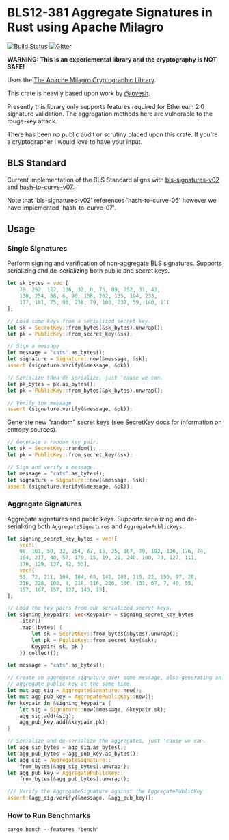 # BLS12-381 Aggregate Signatures in Rust using Apache Milagro

[![Build Status](https://travis-ci.org/sigp/signature-schemes.svg?branch=master)](https://travis-ci.org/sigp/signature-schemes) [![Gitter](https://badges.gitter.im/Join%20Chat.svg)](https://gitter.im/sigp/lighthouse?utm_source=badge&utm_medium=badge&utm_campaign=pr-badge)

**WARNING: This is an experiemental library and the cryptography is NOT SAFE!**

Uses the [The Apache Milagro Cryptographic Library](https://github.com/apache/incubator-milagro-crypto-rust).

This crate is heavily based upon work by
[@lovesh](https://github.com/lovesh).

Presently this library only supports features required for Ethereum 2.0
signature validation. The aggregation methods here are vulnerable to the
rouge-key attack.

There has been no public audit or scrutiny placed upon this crate. If you're a
cryptographer I would love to have your input.

## BLS Standard
Current implementation of the BLS Standard aligns with [bls-signatures-v02](https://tools.ietf.org/html/draft-irtf-cfrg-bls-signature-02)
and [hash-to-curve-v07](https://tools.ietf.org/html/draft-irtf-cfrg-hash-to-curve-07).

Note that 'bls-signatures-v02' references 'hash-to-curve-06' however we have implemented 'hash-to-curve-07'.

## Usage

### Single Signatures

Perform signing and verification of non-aggregate BLS signatures. Supports
serializing and de-serializing both public and secret keys.

```rust
let sk_bytes = vec![
	78, 252, 122, 126, 32, 0, 75, 89, 252, 31, 42,
	130, 254, 88, 6, 90, 138, 202, 135, 194, 233,
	117, 181, 75, 96, 238, 79, 100, 237, 59, 140, 111
];

// Load some keys from a serialized secret key.
let sk = SecretKey::from_bytes(&sk_bytes).unwrap();
let pk = PublicKey::from_secret_key(&sk);

// Sign a message
let message = "cats".as_bytes();
let signature = Signature::new(&message, &sk);
assert!(signature.verify(&message, &pk));

// Serialize then de-serialize, just 'cause we can.
let pk_bytes = pk.as_bytes();
let pk = PublicKey::from_bytes(&pk_bytes).unwrap();

// Verify the message
assert!(signature.verify(&message, &pk));
```

Generate new "random" secret keys (see SecretKey docs for information on
entropy sources).

```rust
// Generate a random key pair.
let sk = SecretKey::random();
let pk = PublicKey::from_secret_key(&sk);

// Sign and verify a message.
let message = "cats".as_bytes();
let signature = Signature::new(&message, &sk);
assert!(signature.verify(&message, &pk));
```

### Aggregate Signatures

Aggregate signatures and public keys. Supports serializing and de-serializing
both `AggregateSignatures` and `AggregatePublicKeys`.

```rust
let signing_secret_key_bytes = vec![
	vec![
	98, 161, 50, 32, 254, 87, 16, 25, 167, 79, 192, 116, 176, 74,
	164, 217, 40, 57, 179, 15, 19, 21, 240, 100, 70, 127, 111,
	170, 129, 137, 42, 53],
	vec![
	53, 72, 211, 104, 184, 68, 142, 208, 115, 22, 156, 97, 28,
	216, 228, 102, 4, 218, 116, 226, 166, 131, 67, 7, 40, 55,
	157, 167, 157, 127, 143, 13],
];

// Load the key pairs from our serialized secret keys,
let signing_keypairs: Vec<Keypair> = signing_secret_key_bytes
	.iter()
	.map(|bytes| {
		let sk = SecretKey::from_bytes(&bytes).unwrap();
		let pk = PublicKey::from_secret_key(&sk);
		Keypair{ sk, pk }
	}).collect();

let message = "cats".as_bytes();

// Create an aggregate signature over some message, also generating an
// aggregate public key at the same time.
let mut agg_sig = AggregateSignature::new();
let mut agg_pub_key = AggregatePublicKey::new();
for keypair in &signing_keypairs {
	let sig = Signature::new(&message, &keypair.sk);
	agg_sig.add(&sig);
	agg_pub_key.add(&keypair.pk);
}

// Serialize and de-serialize the aggregates, just 'cause we can.
let agg_sig_bytes = agg_sig.as_bytes();
let agg_pub_bytes = agg_pub_key.as_bytes();
let agg_sig = AggregateSignature::
	from_bytes(&agg_sig_bytes).unwrap();
let agg_pub_key = AggregatePublicKey::
	from_bytes(&agg_pub_bytes).unwrap();

/// Verify the AggregateSignature against the AggregatePublicKey
assert!(agg_sig.verify(&message, &agg_pub_key));
```

### How to Run Benchmarks

```
cargo bench --features "bench"
```
